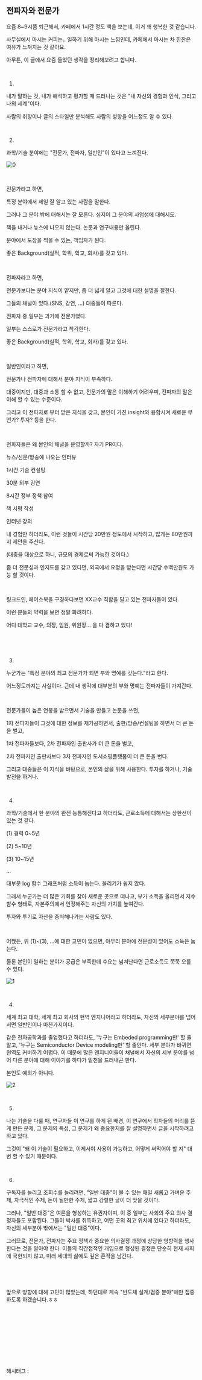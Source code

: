 ## 전파자와 전문가

요즘 8~9시쯤 퇴근해서, 카페에서 1시간 정도 책을 보는데, 이거 꽤 행복한 것 같습니다.

사무실에서 마시는 커피는.. 일하기 위해 마시는 느낌인데, 카페에서 마시는 차 한잔은 여유가 느껴지는 것 같아요. 

아무튼, 이 글에서 요즘 들었던 생각을 정리해보려고 합니다.

​

1.

내가 말하는 것, 내가 해석하고 평가할 때 드러나는 것은 "내 자신의 경험과 인식, 그리고 나의 세계"이다.

사람의 취향이나 글의 스타일만 분석해도 사람의 성향을 어느정도 알 수 있다.

​

2.

과학/기술 분야에는 "전문가, 전파자, 일반인"이 있다고 느껴진다.

![0](./asset/0.png)

​

전문가라고 하면, 

특정 분야에서 제일 잘 알고 있는 사람을 말한다.

그러나 그 분야 밖에 대해서는 잘 모른다. 심지어 그 분야의 사업성에 대해서도.

책을 내거나 뉴스에 나오지 않는다. 논문과 연구내용만 올린다.

분야에서 도장을 찍을 수 있는, 책임자가 된다.

좋은 Background(실적, 학위, 학교, 회사)를 갖고 있다.

​

전파자라고 하면,

전문가보다는 분야 지식이 얕지만, 좀 더 넓게 알고  그것에 대한 설명을 잘한다.

그들의 채널이 있다.(SNS, 강연, ...) 대중들이 따른다.

전파자 중 일부는 과거에 전문가였다.

일부는 스스로가 전문가라고 착각한다.

좋은 Background(실적, 학위, 학교, 회사)를 갖고 있다.

​

일반인이라고 하면,

전문가나 전파자에 대해서 분야 지식이 부족하다.

대중이지만, 대중과 소통 할  수 없고, 전문가의 말은 이해하기 어려우며, 전파자의 말은 이해 할 수 있는 수준이다.

그리고 이 전파자로 부터 받은 지식을 갖고, 본인이 가진 insight와 융합시켜 새로운 무언가? 투자? 등을 한다.

​

전파자들은 왜 본인의 채널을 운영할까? 자기 PR이다.

뉴스/신문/방송에 나오는 인터뷰

1시간 기술 컨설팅

30분 외부 강연

8시간 정부 정책 참여

책 서평 작성

인터넷 강의

내 경험만 하더라도, 이런 것들이 시간당 20만원 정도에서 시작하고, 많게는 80만원까지 제안을 주신다.

(대중을 대상으로 하니, 규모의 경제로써 가능한 것이다.)

좀 더 전문성과 인지도를 갖고 있다면, 외국에서 요청을 받는다면 시간당 수백만원도 가능 할 것이다.

​

링크드인, 페이스북을 구경하다보면 XX교수 직함을 달고 있는 전파자들이 있다.

이런 분들의 약력을 보면 정말 화려하다.

어디 대학교 교수, 의장, 임원, 위원장… 을 다 겸하고 있다!

​

​

3.

누군가는 "특정 분야의 최고 전문가가 되면 부와 명예를 갖는다."라고 한다.

어느정도까지는 사실이다. 근데 내 생각에 대부분의 부와 명예는 전파자들이 가져간다.

​

전문가들이 높은 연봉을 받으면서 기술을 만들고 논문을 쓰면,

1차 전파자들이 그것에 대한 정보를 재가공하면서, 출판/방송/컨설팅을 하면서 더 큰 돈을 벌고,

1차 전파자들보다, 2차 전파자인 출판사가 더 큰 돈을 벌고,

2차 전파자인 출판사보다 3차 전파자인 도서쇼핑플랫폼이 더 큰 돈을 번다.

그리고 대중들은 이 지식을 바탕으로, 본인의 삶을 위해 사용한다. 투자를 하거나, 기술 발전을 하거나.

​

4.

과학/기술에서 한 분야의 완전 능통해진다고 하더라도, 근로소득에 대해서는 상한선이 있는 것 같다.

(1) 경력 0~5년

(2) 5~10년

(3) 10~15년

...

대부분 log 함수 그래프처럼 소득이 눕는다. 올리기가 쉽지 않다.

그래서 누군가는 더 많은 기회를 찾아 새로운 곳으로 떠나고, 부가 소득을 올리면서 지수함수 형태로, 자본주의에서 인정해주는 자신의 가치를 높여간다.

투자와 투기로 자산을 증식해나가는 사람도 있다.

​

어쨌든, 위 (1)~(3), ...에 대한 고민이 없으면, 아무리 분야에 전문성이 있어도 소득은 눕는다.

물론 본인이 일하는 분야가 공급은 부족한데 수요는 넘쳐난다면 근로소득도 쭉쭉 오를 수 있다.

![1](./asset/1.png)

​

4.

세계 최고 대학, 세계 최고 회사의 현역 엔지니어라고 하더라도, 자신의 세부분야를 넘어서면 일반인이나 마찬가지이다.

같은 전자공학과를 졸업했다고 하더라도, '누구는 Embeded programming만' 할 줄 알고, '누구는 Semiconductor Device modeling만' 할 줄안다. 세부 분야가 바뀌면 현역도 커버하기 어렵다. 이 때문에 많은 엔지니어들이 채널에서 자신의 세부 분야를 넘어 다른 분야에 대해 이야기를 하다가 밑천을 드러내곤 한다.

본인도 예외가 아니다.

![2](./asset/2.png)

​

5.

나는 기술을 다룰 때, 연구자들 이 연구를 하게 된 배경, 이 연구에서 학자들의 머리를 뜯게 만든 문제, 그 문제의 특성, 그 문제가 왜 중요한지를 잘 설명하면서 글을 시작하려고 하고 있다.

그것이 "왜 이 기술이 필요하고, 이제서야 사용이 가능하고, 어떻게 써먹어야 할 지" 대변 할 수 있기 때문이다.

​

6.

구독자를 늘리고 조회수를 늘리려면, "일반 대중"이 볼 수 있는 매일 새롭고 가벼운 주제, 자극적인 주제, 돈이 될만한 주제, 짧고 강렬한 글이 더 맞을 것이다.

그러나, "일반 대중"은 여론을 형성하는 유권자이며, 이 중 일부는 사회의 주요 의사 결정자들도 포함된다. 그들이 박사를 취득하고, 어떤 곳의 최고 위치에 있다고 하더라도, 자신의 세부분야 밖에서는 "일반 대중"이다.

그러므로, 전문가, 전파자는 주요 정책과 중요한 의사결정 과정에 상당한 영향력을 행사한다는 것을 알아야 한다. 이들의 직간접적인 개입으로 형성된 결정은 단순히 현재 사회에 국한되지 않고, 미래 세대의 삶에도 깊은 흔적을 남긴다.

​

​

앞으로 방향에 대해 고민이 많았는데, 하던대로 계속 "반도체 설계/검증 분야"에만 집중하도록 하겠습니다.ㅎㅎ

​

​

​

​

​

 해시태그 : 